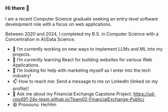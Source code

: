 ### Hi there 👋

I am a recent Computer Science graduate seeking an entry-level software development role with a focus on web applications. 

Between 2020 and 2024, I completed my B.S. in Computer Science with a Concentration in AI/Data Science.

- 🔭 I’m currently working on new ways to implement LLMs and ML into my projects.
- 🌱 I’m currently learning React for building websites for various Web Applications.
- 🤔 I’m looking for help with marketing myself as I enter into the tech industry!
- 📫 How to reach me: Send a message to me on LinkedIn (linked on my profile)!
- 💬 Ask me about my Financial Exchange Capstone Project: https://ud-cps491-24s-team.github.io/Team02-FinancialExchange-Public/
- 😄 Pronouns: He/Him



<!--
**mastersj5/mastersj5** is a ✨ _special_ ✨ repository because its `README.md` (this file) appears on your GitHub profile.

GitHub Stats:
[![mastersj5's GitHub stats](https://github-readme-stats.vercel.app/api?username=mastersj5)](https://github.com/mastersj5/github-readme-stats)

Here are some ideas to get you started:

- 🔭 I’m currently working on ...
- 🌱 I’m currently learning ...
- 👯 I’m looking to collaborate on ...
- 🤔 I’m looking for help with ...
- 💬 Ask me about ...
- 📫 How to reach me: ...
- 😄 Pronouns: ...
- ⚡ Fun fact: ...
-->
